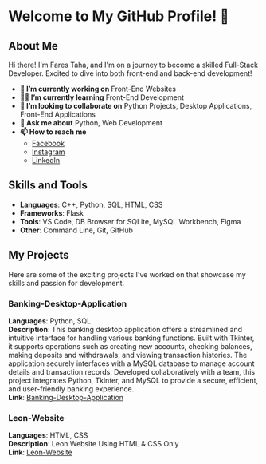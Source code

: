# Welcome to My GitHub Profile! 👋

## About Me

Hi there! I'm Fares Taha, and I'm on a journey to become a skilled Full-Stack Developer. Excited to dive into both front-end and back-end development!

- **💼 I’m currently working on** Front-End Websites
- **🧑‍💻 I’m currently learning** Front-End Development
- **🤝 I’m looking to collaborate on** Python Projects, Desktop Applications, Front-End Applications
- **💬 Ask me about** Python, Web Development
- **📫 How to reach me**
  - [Facebook](https://www.facebook.com/profile.php?id=61552287861320&mibextid=zbwkwl)
  - [Instagram](https://www.instagram.com/farestaha_)
  - [LinkedIn](https://www.linkedin.com/in/fares-taha/)

## Skills and Tools

- **Languages**: C++, Python, SQL, HTML, CSS
- **Frameworks**: Flask
- **Tools**: VS Code, DB Browser for SQLite, MySQL Workbench, Figma
- **Other**: Command Line, Git, GitHub

## My Projects

Here are some of the exciting projects I've worked on that showcase my skills and passion for development.

### Banking-Desktop-Application

**Languages**: Python, SQL  
**Description**: This banking desktop application offers a streamlined and intuitive interface for handling various banking functions. Built with Tkinter, it supports operations such as creating new accounts, checking balances, making deposits and withdrawals, and viewing transaction histories. The application securely interfaces with a MySQL database to manage account details and transaction records. Developed collaboratively with a team, this project integrates Python, Tkinter, and MySQL to provide a secure, efficient, and user-friendly banking experience.  
**Link**: [Banking-Desktop-Application](<URL>)

### Leon-Website

**Languages**: HTML, CSS  
**Description**: Leon Website Using HTML & CSS Only  
**Link**: [Leon-Website](https://fares-taha.github.io/Leon/)
